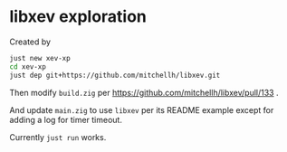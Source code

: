 # libxev exploration

Created by

```bash
just new xev-xp
cd xev-xp
just dep git+https://github.com/mitchellh/libxev.git
```

Then modify `build.zig` per https://github.com/mitchellh/libxev/pull/133 .

And update `main.zig` to use `libxev` per its README example except for adding a log for timer timeout.

Currently `just run` works.
